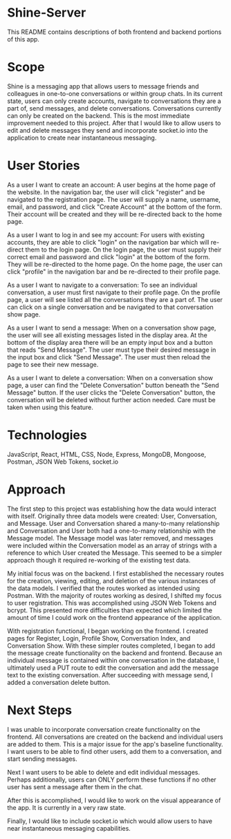 # Shine-Server
This README contains descriptions of both frontend and backend portions of this app.

# Scope
Shine is a messaging app that allows users to message friends and colleagues in one-to-one conversations or within group chats. In its current state, users can only create accounts, navigate to conversations they are a part of, send messages, and delete conversations. Conversations currently can only be created on the backend. This is the most immediate improvement needed to this project. After that I would like to allow users to edit and delete messages they send and incorporate socket.io into the application to create near instantaneous messaging.

# User Stories
As a user I want to create an account: A user begins at the home page of the website. In the navigation bar, the user will click "register" and be navigated to the registration page. The user will supply a name, username, email, and password, and click "Create Account" at the bottom of the form. Their account will be created and they will be re-directed back to the home page.

As a user I want to log in and see my account: For users with existing accounts, they are able to click "login" on the navigation bar which will re-direct them to the login page. On the login page, the user must supply their correct email and password and click "login" at the bottom of the form. They will be re-directed to the home page. On the home page, the user can click "profile" in the navigation bar and be re-directed to their profile page.

As a user I want to navigate to a conversation: To see an individual conversation, a user must first navigate to their profile page. On the profile page, a user will see listed all the conversations they are a part of. The user can click on a single conversation and be navigated to that conversation show page. 

As a user I want to send a message: When on a conversation show page, the user will see all existing messages listed in the display area. At the bottom of the display area there will be an empty input box and a button that reads "Send Message". The user must type their desired message in the input box and click "Send Message". The user must then reload the page to see their new message.

As a user I want to delete a conversation: When on a conversation show page, a user can find the "Delete Conversation" button beneath the "Send Message" button. If the user clicks the "Delete Conversation" button, the conversation will be deleted without further action needed. Care must be taken when using this feature.

# Technologies
JavaScript, React, HTML, CSS, Node, Express, MongoDB, Mongoose, Postman, JSON Web Tokens, socket.io 

# Approach
The first step to this project was establishing how the data would interact with itself. Originally three data models were created: User, Conversation, and Message. User and Conversation shared a many-to-many relationship and Conversation and User both had a one-to-many relationship with the Message model. The Message model was later removed, and messages were included within the Conversation model as an array of strings with a reference to which User created the Message. This seemed to be a simpler approach though it required re-working of the existing test data.

My initial focus was on the backend. I first established the necessary routes for the creation, viewing, editing, and deletion of the various instances of the data models. I verified that the routes worked as intended using Postman. With the majority of routes working as desired, I shifted my focus to user registration. This was accomplished using JSON Web Tokens and bcrypt. This presented more difficulties than expected which limited the amount of time I could work on the frontend appearance of the application. 

With registration functional, I began working on the frontend. I created pages for Register, Login, Profile Show, Conversation Index, and Conversation Show. With these simpler routes completed, I began to add the message create functionality on the backend and frontend. Because an individual message is contained within one conversation in the database, I ultimately used a PUT route to edit the conversation and add the message text to the existing conversation. After succeeding with message send, I added a conversation delete button.

# Next Steps
I was unable to incorporate conversation create functionality on the frontend. All conversations are created on the backend and individual users are added to them. This is a major issue for the app's baseline functionality. I want users to be able to find other users, add them to a conversation, and start sending messages.

Next I want users to be able to delete and edit individual messages. Perhaps additionally, users can ONLY perform these functions if no other user has sent a message after them in the chat.

After this is accomplished, I would like to work on the visual appearance of the app. It is currently in a very raw state.

Finally, I would like to include socket.io which would allow users to have near instantaneous messaging capabilities.
